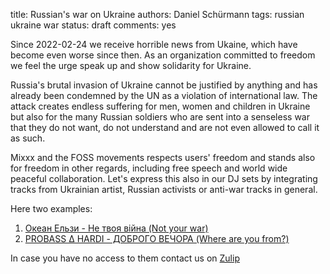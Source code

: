 title: Russian's war on Ukraine
authors: Daniel Schürmann
tags: russian ukraine war
status: draft
comments: yes

Since 2022-02-24 we receive horrible news from Ukaine, which have become even worse since then. As an organization committed to freedom we feel the urge speak up and show solidarity for Ukraine.

Russia's brutal invasion of Ukraine cannot be justified by anything and has already been condemned by the UN as a violation of international law. The attack creates endless suffering for men, women and children in Ukraine but also for the many Russian soldiers who are sent into a senseless war that they do not want, do not understand and are not even allowed to call it as such.

Mixxx and the FOSS movements respects users' freedom and stands also for freedom in other regards, including free speech and world wide peaceful collaboration. Let's express this also in our DJ sets by integrating tracks from Ukrainian artist, Russian activists or anti-war tracks in general.

Here two examples:

1. [Океан Ельзи - Не твоя війна (Not your war)](https://music.youtube.com/watch?v=QFZV_j5fjEM)
2. [PROBASS ∆ HARDI - ДОБРОГО ВЕЧОРА (Where are you from?)](https://music.youtube.com/watch?v=wir4k8BbX_Q)

In case you have no access to them contact us on [Zulip](https://mixxx.zulipchat.com)
